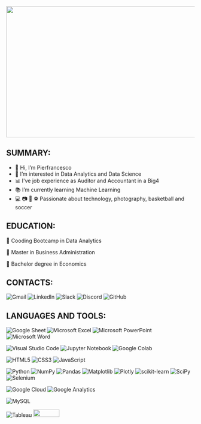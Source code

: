 <img src="https://wallpaperaccess.com/full/1826227.jpg" width="900" height="350" />


## SUMMARY:

- 👋 Hi, I’m Pierfrancesco
- :rocket: I’m interested in Data Analytics and Data Science
- :bar_chart: I've job experience as Auditor and Accountant in a Big4
- :books: I’m currently learning Machine Learning
- :computer: :camera: :basketball: :soccer: Passionate about technology, photography, basketball and soccer

## EDUCATION:

:page_with_curl: Cooding Bootcamp in Data Analytics

:page_with_curl: Master in Business Administration

:page_with_curl: Bachelor degree in Economics

## CONTACTS:

![Gmail](https://img.shields.io/badge/Gmail-D14836?style=for-the-badge&logo=gmail&logoColor=white)
![LinkedIn](https://img.shields.io/badge/linkedin-%230077B5.svg?style=for-the-badge&logo=linkedin&logoColor=white)
![Slack](https://img.shields.io/badge/Slack-4A154B?style=for-the-badge&logo=slack&logoColor=white)
![Discord](https://img.shields.io/badge/Discord-%235865F2.svg?style=for-the-badge&logo=discord&logoColor=white)
![GitHub](https://img.shields.io/badge/github-%23121011.svg?style=for-the-badge&logo=github&logoColor=white)

## LANGUAGES AND TOOLS:

![Google Sheet](https://img.shields.io/badge/Google%20Sheets-34A853?style=for-the-badge&logo=google-sheets&logoColor=white)
![Microsoft Excel](https://img.shields.io/badge/Microsoft_Excel-217346?style=for-the-badge&logo=microsoft-excel&logoColor=white)
![Microsoft PowerPoint](https://img.shields.io/badge/Microsoft_PowerPoint-B7472A?style=for-the-badge&logo=microsoft-powerpoint&logoColor=white)
![Microsoft Word](https://img.shields.io/badge/Microsoft_Word-2B579A?style=for-the-badge&logo=microsoft-word&logoColor=white)

![Visual Studio Code](https://img.shields.io/badge/Visual%20Studio%20Code-0078d7.svg?style=for-the-badge&logo=visual-studio-code&logoColor=white)
![Jupyter Notebook](https://img.shields.io/badge/jupyter-%23FA0F00.svg?style=for-the-badge&logo=jupyter&logoColor=white)
![Google Colab](https://img.shields.io/badge/Colab-F9AB00?style=for-the-badge&logo=googlecolab&color=525252)

![HTML5](https://img.shields.io/badge/html5-%23E34F26.svg?style=for-the-badge&logo=html5&logoColor=white)
![CSS3](https://img.shields.io/badge/css3-%231572B6.svg?style=for-the-badge&logo=css3&logoColor=white)
![JavaScript](https://img.shields.io/badge/javascript-%23323330.svg?style=for-the-badge&logo=javascript&logoColor=%23F7DF1E)

![Python](https://img.shields.io/badge/python-3670A0?style=for-the-badge&logo=python&logoColor=ffdd54)
![NumPy](https://img.shields.io/badge/numpy-%23013243.svg?style=for-the-badge&logo=numpy&logoColor=white)
![Pandas](https://img.shields.io/badge/pandas-%23150458.svg?style=for-the-badge&logo=pandas&logoColor=white)
![Matplotlib](https://img.shields.io/badge/Matplotlib-%23ffffff.svg?style=for-the-badge&logo=Matplotlib&logoColor=black)
![Plotly](https://img.shields.io/badge/Plotly-%233F4F75.svg?style=for-the-badge&logo=plotly&logoColor=white)
![scikit-learn](https://img.shields.io/badge/scikit--learn-%23F7931E.svg?style=for-the-badge&logo=scikit-learn&logoColor=white)
![SciPy](https://img.shields.io/badge/SciPy-%230C55A5.svg?style=for-the-badge&logo=scipy&logoColor=%white)
![Selenium](https://img.shields.io/badge/-selenium-%43B02A?style=for-the-badge&logo=selenium&logoColor=white)

![Google Cloud](https://img.shields.io/badge/Google_Cloud-4285F4?style=for-the-badge&logo=google-cloud&logoColor=white)
![Google Analytics](https://img.shields.io/badge/Google%20Analytics-E37400?style=for-the-badge&logo=google%20analytics&logoColor=white)

![MySQL](https://img.shields.io/badge/MySQL-005C84?style=for-the-badge&logo=mysql&logoColor=white)

![Tableau](https://img.shields.io/badge/Tableau-E97627?style=for-the-badge&logo=Tableau&logoColor=white)
<img src="https://upload.wikimedia.org/wikipedia/commons/thumb/4/4c/Looker.svg/1280px-Looker.svg.png" width="70" height="20" />



<!---
Pierfrancesco95/Pierfrancesco95 is a ✨ special ✨ repository because its `README.md` (this file) appears on your GitHub profile.
You can click the Preview link to take a look at your changes.
--->
